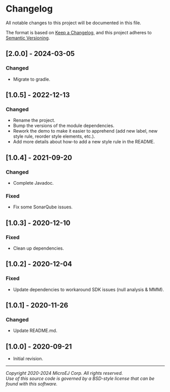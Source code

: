 # Changelog

All notable changes to this project will be documented in this file.

The format is based on [Keep a Changelog](https://keepachangelog.com/en/1.0.0/),
and this project adheres to [Semantic Versioning](https://semver.org/spec/v2.0.0.html).

## [2.0.0] - 2024-03-05

### Changed

- Migrate to gradle.

## [1.0.5] - 2022-12-13

### Changed

- Rename the project.
- Bump the versions of the module dependencies.
- Rework the demo to make it easier to apprehend (add new label, new style rule, reorder style elements, etc.).
- Add more details about how-to add a new style rule in the README.

## [1.0.4] - 2021-09-20

### Changed

- Complete Javadoc.

### Fixed

- Fix some SonarQube issues.

## [1.0.3] - 2020-12-10

### Fixed

- Clean up dependencies.

## [1.0.2] - 2020-12-04

### Fixed

- Update dependencies to workaround SDK issues (null analysis & MMM).

## [1.0.1] - 2020-11-26

### Changed

- Update README.md.

## [1.0.0] - 2020-09-21

- Initial revision.

---  
_Copyright 2020-2024 MicroEJ Corp. All rights reserved._  
_Use of this source code is governed by a BSD-style license that can be found with this software._  